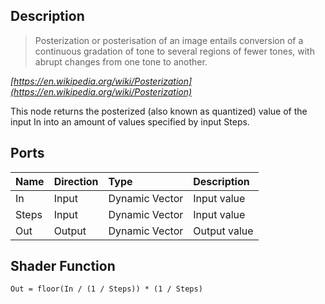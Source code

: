 ## Description

> Posterization or posterisation of an image entails conversion of a continuous gradation of tone to several regions of fewer tones, with abrupt changes from one tone to another.

*[https://en.wikipedia.org/wiki/Posterization](https://en.wikipedia.org/wiki/Posterization)*

This node returns the posterized (also known as quantized) value of the input In into an amount of values specified by input Steps. 

## Ports

| Name        | Direction           | Type  | Description |
|:------------ |:-------------|:-----|:---|
| In      | Input | Dynamic Vector | Input value |
| Steps      | Input | Dynamic Vector | Input value |
| Out | Output      |    Dynamic Vector | Output value |

## Shader Function

`Out = floor(In / (1 / Steps)) * (1 / Steps)`